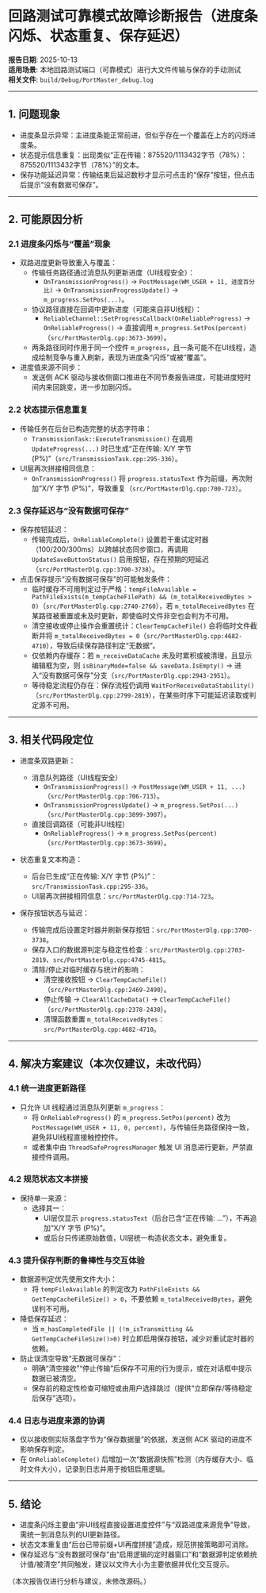 # 回路测试可靠模式故障诊断报告（进度条闪烁、状态重复、保存延迟）

**报告日期**: 2025-10-13  
**适用场景**: 本地回路测试端口（可靠模式）进行大文件传输与保存的手动测试  
**相关文件**: `build/Debug/PortMaster_debug.log`

---

## 1. 问题现象

- 进度条显示异常：主进度条能正常前进，但似乎存在一个覆盖在上方的闪烁进度条。
- 状态提示信息重复：出现类似“正在传输：875520/1113432字节（78%）：875520/1113432字节（78%）”的文本。
- 保存功能延迟异常：传输结束后延迟数秒才显示可点击的“保存”按钮，但点击后提示“没有数据可保存”。

---

## 2. 可能原因分析

### 2.1 进度条闪烁与“覆盖”现象

- 双路进度更新导致重入与覆盖：
  - 传输任务路径通过消息队列更新进度（UI线程安全）：
    - `OnTransmissionProgress()` → `PostMessage(WM_USER + 11, 进度百分比)` → `OnTransmissionProgressUpdate()` → `m_progress.SetPos(...)`。
  - 协议路径直接在回调中更新进度（可能来自非UI线程）：
    - `ReliableChannel::SetProgressCallback(OnReliableProgress)` → `OnReliableProgress()` → 直接调用 `m_progress.SetPos(percent)`（`src/PortMasterDlg.cpp:3673-3699`）。
  - 两条路径同时作用于同一个控件 `m_progress`，且一条可能不在UI线程，造成绘制竞争与重入刷新，表现为进度条“闪烁”或被“覆盖”。
- 进度值来源不同步：
  - 发送侧 ACK 驱动与接收侧窗口推进在不同节奏报告进度，可能进度短时间内来回跳变，进一步加剧闪烁。

### 2.2 状态提示信息重复

- 传输任务在后台已构造完整的状态字符串：
  - `TransmissionTask::ExecuteTransmission()` 在调用 `UpdateProgress(...)` 时已生成“正在传输: X/Y 字节 (P%)”（`src/TransmissionTask.cpp:295-336`）。
- UI层再次拼接相同信息：
  - `OnTransmissionProgress()` 将 `progress.statusText` 作为前缀，再次附加“X/Y 字节 (P%)”，导致重复（`src/PortMasterDlg.cpp:700-723`）。

### 2.3 保存延迟与“没有数据可保存”

- 保存按钮延迟：
  - 传输完成后，`OnReliableComplete()` 设置若干重试定时器（100/200/300ms）以跨越状态同步窗口，再调用 `UpdateSaveButtonStatus()` 启用按钮，存在预期的短延迟（`src/PortMasterDlg.cpp:3700-3738`）。
- 点击保存提示“没有数据可保存”的可能触发条件：
  - 临时缓存不可用判定过于严格：`tempFileAvailable = PathFileExists(m_tempCacheFilePath) && (m_totalReceivedBytes > 0)`（`src/PortMasterDlg.cpp:2740-2760`），若 `m_totalReceivedBytes` 在某路径被重置或未及时更新，即使临时文件非空也会判为不可用。
  - 清空接收或停止操作会重置统计：`ClearTempCacheFile()` 会将临时文件截断并将 `m_totalReceivedBytes = 0`（`src/PortMasterDlg.cpp:4682-4710`），导致后续保存路径判定“无数据”。
  - 仅依赖内存缓存：若 `m_receiveDataCache` 未及时累积或被清理，且显示编辑框为空，则 `isBinaryMode=false && saveData.IsEmpty()` → 进入“没有数据可保存”分支（`src/PortMasterDlg.cpp:2943-2951`）。
  - 等待稳定流程仍存在：保存流程仍调用 `WaitForReceiveDataStability()`（`src/PortMasterDlg.cpp:2799-2819`），在某些时序下可能延迟读取或判定源不可用。

---

## 3. 相关代码段定位

- 进度条双路更新：
  - 消息队列路径（UI线程安全）
    - `OnTransmissionProgress()` → `PostMessage(WM_USER + 11, ...)`（`src/PortMasterDlg.cpp:706-713`）。
    - `OnTransmissionProgressUpdate()` → `m_progress.SetPos(...)`（`src/PortMasterDlg.cpp:3899-3907`）。
  - 直接回调路径（可能非UI线程）
    - `OnReliableProgress()` → `m_progress.SetPos(percent)`（`src/PortMasterDlg.cpp:3673-3699`）。

- 状态重复文本构造：
  - 后台已生成“正在传输: X/Y 字节 (P%)”：`src/TransmissionTask.cpp:295-336`。
  - UI层再次拼接相同信息：`src/PortMasterDlg.cpp:714-723`。

- 保存按钮状态与延迟：
  - 传输完成后设置定时器并刷新保存按钮：`src/PortMasterDlg.cpp:3700-3738`。
  - 保存入口的数据源判定与稳定性检查：`src/PortMasterDlg.cpp:2703-2819`、`src/PortMasterDlg.cpp:4745-4815`。
  - 清除/停止对临时缓存与统计的影响：
    - 清空接收按钮 → `ClearTempCacheFile()`（`src/PortMasterDlg.cpp:2469-2490`）。
    - 停止传输 → `ClearAllCacheData()` → `ClearTempCacheFile()`（`src/PortMasterDlg.cpp:2378-2430`）。
    - 清理函数重置 `m_totalReceivedBytes`：`src/PortMasterDlg.cpp:4682-4710`。

---

## 4. 解决方案建议（本次仅建议，未改代码）

### 4.1 统一进度更新路径
- 只允许 UI 线程通过消息队列更新 `m_progress`：
  - 将 `OnReliableProgress()` 的 `m_progress.SetPos(percent)` 改为 `PostMessage(WM_USER + 11, 0, percent)`，与传输任务路径保持一致，避免非UI线程直接触控控件。
  - 或者集中由 `ThreadSafeProgressManager` 触发 UI 消息进行更新，严禁直接控件调用。

### 4.2 规范状态文本拼接
- 保持单一来源：
  - 选择其一：
    - UI层仅显示 `progress.statusText`（后台已含“正在传输: ...”），不再追加“X/Y 字节 (P%)”。
    - 或后台只传递原始数值，UI层统一构造状态文本，避免重复。

### 4.3 提升保存判断的鲁棒性与交互体验
- 数据源判定优先使用文件大小：
  - 将 `tempFileAvailable` 的判定改为 `PathFileExists && GetTempCacheFileSize() > 0`，不要依赖 `m_totalReceivedBytes`，避免误判不可用。
- 降低保存延迟：
  - 当 `m_hasCompletedFile || (!m_isTransmitting && GetTempCacheFileSize()>0)` 时立即启用保存按钮，减少对重试定时器的依赖。
- 防止误清空导致“无数据可保存”：
  - 明确“清空接收”“停止传输”后保存不可用的行为提示，或在对话框中提示数据已被清空。
  - 保存前的稳定性检查可缩短或由用户选择跳过（提供“立即保存/等待稳定后保存”选项）。

### 4.4 日志与进度来源的协调
- 仅以接收侧实际落盘字节为“保存数据量”的依据，发送侧 ACK 驱动的进度不影响保存判定。
- 在 `OnReliableComplete()` 后增加一次“数据源快照”检测（内存缓存大小、临时文件大小），记录到日志并用于按钮启用逻辑。

---

## 5. 结论

- 进度条闪烁主要由“非UI线程直接设置进度控件”与“双路进度来源竞争”导致，需统一到消息队列的UI更新路径。
- 状态文本重复由“后台已带前缀+UI再度拼接”造成，规范拼接策略即可消除。
- 保存延迟与“没有数据可保存”由“启用逻辑的定时器窗口”和“数据源判定依赖统计值/被清空”共同触发，建议以文件大小为主要依据并优化交互提示。

（本次报告仅进行分析与建议，未修改源码。）